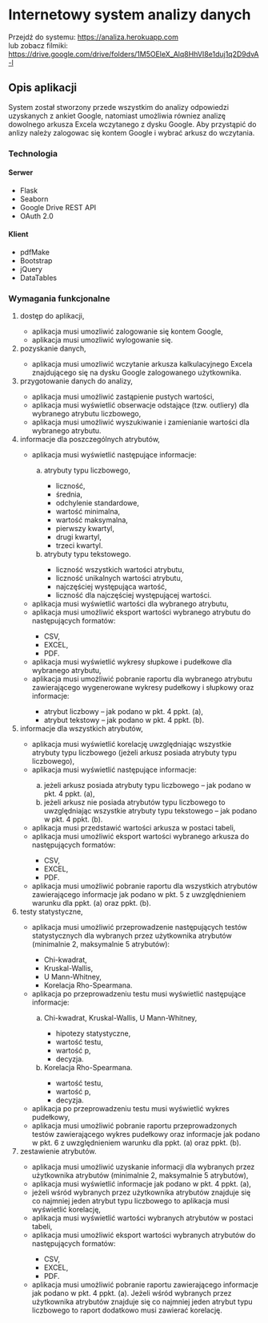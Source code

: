 # Internetowy system analizy danych
Przejdź do systemu: https://analiza.herokuapp.com <br>
lub zobacz filmiki: https://drive.google.com/drive/folders/1M5OEleX_Alq8HhVI8e1duj1q2D9dvA-l

<h2>Opis aplikacji</h2>
System został stworzony przede wszystkim do analizy odpowiedzi uzyskanych z ankiet Google, natomiast umożliwia równiez analizę dowolnego
arkusza Excela wczytanego z dysku Google. Aby przystąpić do anlizy należy zalogowac się kontem Google i wybrać arkusz do wczytania.

<h3>Technologia</h3>
<h4>Serwer</h4>
<ul>
  <li>Flask</li>
  <li>Seaborn</li>
  <li>Google Drive REST API</li>
  <li>OAuth 2.0</li>
 </ul>
<h4>Klient</h4>
<ul>
  <li>pdfMake</li>
  <li>Bootstrap</li>
  <li>jQuery</li>
  <li>DataTables</li>
</ul>

<h3>Wymagania funkcjonalne</h3>
<ol>
  <li>dostęp do aplikacji,</li>
  <ul>
    <li>aplikacja musi umozliwić zalogowanie się kontem Google,</li>
    <li>aplikacja musi umozliwić wylogowanie się.</li>
  </ul>
  <li>pozyskanie danych,</li>
    <ul>
    <li>aplikacja musi umozliwić wczytanie arkusza kalkulacyjnego Excela
znajdującego się na dysku Google zalogowanego użytkownika.</li>
  </ul>
  <li>przygotowanie danych do analizy,</li>
  <ul>
    <li>aplikacja musi umożliwić zastąpienie pustych wartości,</li>
    <li>aplikacja musi wyświetlić obserwacje odstające (tzw. outliery) dla
wybranego atrybutu liczbowego,</li>
    <li>aplikacja musi umożliwić wyszukiwanie i zamienianie wartości dla
wybranego atrybutu.</li>
  </ul>
  <li>informacje dla poszczególnych atrybutów,</li>
  <ul>
    <li>aplikacja musi wyświetlić następujące informacje:</li>
     <ol type="a">
      <li>atrybuty typu liczbowego,</li>
        <ul style="list-style-type:square">
          <li>liczność,</li>
          <li>średnia,</li>
          <li>odchylenie standardowe,</li>
          <li>wartość minimalna,</li>
          <li>wartość maksymalna,</li> 
          <li>pierwszy kwartyl,</li>
          <li>drugi kwartyl,</li>
          <li>trzeci kwartyl.</li>
        </ul>
       <li>atrybuty typu tekstowego.</li>
        <ul style="list-style-type:square">
         <li>liczność wszystkich wartości atrybutu,</li>
         <li>liczność unikalnych wartości atrybutu,</li>
         <li>najczęściej występująca wartość,</li>
         <li>liczność dla najczęściej występującej wartości.</li>
        </ul>
     </ol> 
    <li>aplikacja musi wyświetlić wartości dla wybranego atrybutu,</li>
    <li>aplikacja musi umożliwić eksport wartości wybranego atrybutu do następujących formatów:</li>
     <ul style="list-style-type:square">
         <li>CSV,</li>
         <li>EXCEL,</li>
         <li>PDF.</li>
        </ul>
    <li>aplikacja musi wyświetlić wykresy słupkowe i pudełkowe dla wybranego atrybutu,</li>
    <li>aplikacja musi umożliwić pobranie raportu dla wybranego atrybutu zawierającego wygenerowane wykresy pudełkowy i słupkowy oraz informacje:</li>
     <ul style="list-style-type:square">
       <li>atrybut liczbowy – jak podano w pkt. 4 ppkt. (a),</li>
       <li>atrybut tekstowy – jak podano w pkt. 4 ppkt. (b).</li>
     </ul>
  </ul>
  <li>informacje dla wszystkich atrybutów,</li>
    <ul>
      <li>aplikacja musi wyświetlić korelację uwzględniając wszystkie atrybuty typu liczbowego (jeżeli arkusz posiada atrybuty typu liczbowego),</li>
      <li>aplikacja musi wyświetlić następujące informacje:</li>
        <ol type="a">
          <li>jeżeli arkusz posiada atrybuty typu liczbowego – jak podano w pkt. 4 ppkt. (a),</li>
          <li>jeżeli arkusz nie posiada atrybutów typu liczbowego to uwzględniając wszystkie atrybuty typu tekstowego – jak podano w pkt. 4 ppkt. (b).</li>
        </ol>
      <li>aplikacja musi przedstawić wartości arkusza w postaci tabeli,</li>
      <li>aplikacja musi umożliwić eksport wartości wybranego arkusza do następujących formatów:</li>
        <ul style="list-style-type:square">
         <li>CSV,</li>
         <li>EXCEL,</li>
         <li>PDF.</li>
        </ul>
      <li>aplikacja musi umożliwić pobranie raportu dla wszystkich atrybutów zawierającego informacje jak podano w pkt. 5 z uwzględnieniem warunku dla ppkt. (a) oraz ppkt. (b).</li>
    </ul>
  <li>testy statystyczne,</li>
    <ul>
      <li>aplikacja musi umożliwić przeprowadzenie następujących testów statystycznych dla wybranych przez użytkownika atrybutów (minimalnie 2, maksymalnie 5 atrybutów):</li>
        <ul style="list-style-type:square">
          <li>Chi-kwadrat,</li>
          <li>Kruskal-Wallis,</li>
          <li>U Mann-Whitney,</li>
          <li>Korelacja Rho-Spearmana.</li>
        </ul>
      <li>aplikacja po przeprowadzeniu testu musi wyświetlić następujące informacje:</li>
         <ol type="a">
           <li>Chi-kwadrat, Kruskal-Wallis, U Mann-Whitney,</li>
            <ul style="list-style-type:square">
              <li>hipotezy statystyczne,</li>
              <li>wartość testu,</li>
              <li>wartość p,</li>
              <li>decyzja.</li>
            </ul>
           <li>Korelacja Rho-Spearmana.</li>
            <ul style="list-style-type:square">
              <li>wartość testu,</li>
              <li>wartość p,</li>
              <li>decyzja.</li>
           </ul>
         </ol>
      <li>aplikacja po przeprowadzeniu testu  musi wyświetlić wykres pudełkowy,</li>
<li>aplikacja musi umożliwić pobranie raportu przeprowadzonych testów zawierającego wykres pudełkowy oraz informacje jak podano w pkt. 6 z uwzględnieniem warunku dla ppkt. (a) oraz ppkt. (b).</li>
    </ul>
  <li>zestawienie atrybutów.</li>
     <ul>
       <li>aplikacja musi umożliwić uzyskanie informacji dla wybranych przez użytkownika atrybutów (minimalnie 2, maksymalnie 5 atrybutów),</li>
       <li>aplikacja musi wyświetlić informacje jak podano w pkt. 4 ppkt. (a),</li>
       <li>jeżeli wśród wybranych przez użytkownika atrybutów znajduje się co najmniej jeden atrybut typu liczbowego to aplikacja musi wyświetlić korelację,</li>
       <li>aplikacja musi wyświetlić wartości wybranych atrybutów w postaci tabeli,</li>
       <li>aplikacja musi umożliwić eksport wartości wybranych atrybutów do następujących formatów:</li>
        <ul style="list-style-type:square">
         <li>CSV,</li>
         <li>EXCEL,</li>
         <li>PDF.</li>
         </ul>
       <li>aplikacja musi umożliwić pobranie raportu zawierającego informacje jak podano w pkt. 4 ppkt. (a). Jeżeli wśród wybranych przez użytkownika atrybutów znajduje się co najmniej jeden atrybut typu liczbowego to raport dodatkowo musi zawierać korelację.</li>
     </ul>
</ol>
